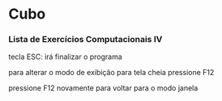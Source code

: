 # Cubo
### Lista de Exercícios Computacionais IV

tecla ESC: irá finalizar o programa

para alterar o modo de exibição para tela cheia pressione F12

pressione F12 novamente para voltar para o modo janela
